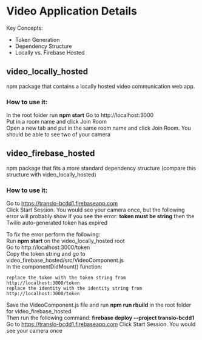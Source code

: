 # Video Application Details
Key Concepts:

* Token Generation
* Dependency Structure
* Locally vs. Firebase Hosted

## video_locally_hosted
npm package that contains a locally hosted video communication web app. 

### How to use it:
In the root folder run **npm start**
Go to http://localhost:3000    
Put in a room name and click Join Room    
Open a new tab and put in the same room name and click Join Room. You should be able to see two of your camera  

## video_firebase_hosted
npm package that fits a more standard dependency structure (compare this structure with video_locally_hosted)

### How to use it:
Go to https://translo-bcdd1.firebaseapp.com  
Click Start Session. You would see your camera once, but the following error will probably show
If you see the error: **token must be string** then the Twilio auto-generated token has expired  

To fix the error perform the following:  
Run **npm start** on the video_locally_hosted root  
Go to http://localhost:3000/token  
Copy the token string and go to video_firebase_hosted/src/VideoComponent.js    
In the componentDidMount() function:   

	replace the token with the token string from http://localhost:3000/token  
	replace the identity with the identity string from http://localhost:3000/token
    
Save the VideoComponent.js file and run **npm run rbuild** in the root folder for video_firebase_hosted  
Then run the following command: **firebase deploy --project translo-bcdd1**  
Go to https://translo-bcdd1.firebaseapp.com
Click Start Session. You would see your camera once
